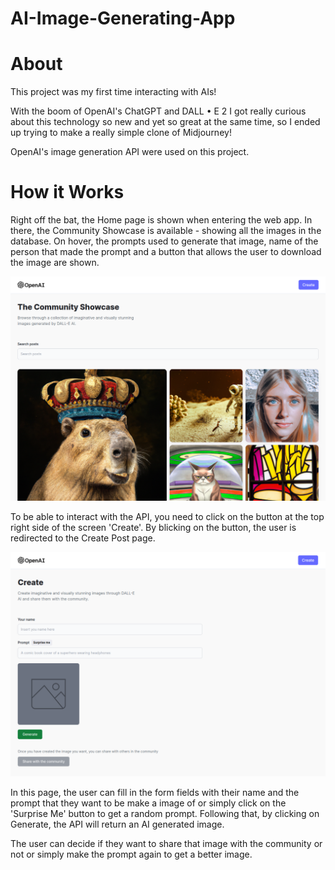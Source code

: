 # AI-Image-Generating-App

# About
This project was my first time interacting with AIs!

With the boom of OpenAI's ChatGPT and DALL • E 2 I got really curious about this technology so new and yet so great at the same time, so I ended up trying to make a really simple clone of Midjourney!

OpenAI's image generation API were used on this project.

# How it Works

Right off the bat, the Home page is shown when entering the web app. In there, the Community Showcase is available - showing all the images in the database. On hover, the prompts used to generate that image, name of the person that made the prompt and a button that allows the user to download the image are shown.

![image alt](https://github.com/Ashish-1225/AI-Image-Generating-App/blob/c0b28c11b1b4b495943354009e2bd05e0c271657/client/src/assets/homepage-view.png) 

To be able to interact with the API, you need to click on the button at the top right side of the screen 'Create'. By blicking on the button, the user is redirected to the Create Post page.

![image alt](https://github.com/Ashish-1225/AI-Image-Generating-App/blob/61cd4b492f85a4f1758ca39d81dc66ce7a320b9b/client/src/assets/createpost-view.png)

In this page, the user can fill in the form fields with their name and the prompt that they want to be make a image of or simply click on the 'Surprise Me' button to get a random prompt. Following that, by clicking on Generate, the API will return an AI generated image.

The user can decide if they want to share that image with the community or not or simply make the prompt again to get a better image.




